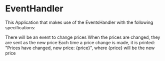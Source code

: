 # EventHandler
This Application that makes use of the EventsHandler with the following specifications:

There will be an event to change prices
When the prices are changed, they are sent as the new price
Each time a price change is made, it is printed: "Prices have changed, new price: {price}", where {price} will be the new price
